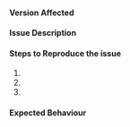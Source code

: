 #### Version Affected
<!-- Please add below the version of the Toolkit app is using -->

#### Issue Description
<!-- Please add below a description of what happened or when the error occurred -->

#### Steps to Reproduce the issue
<!-- Please add below a list of steps you performed when the error occured -->
1. 
2. 
3. 

#### Expected Behaviour
<!-- Please add below what you expected to happen when this occurred -->
